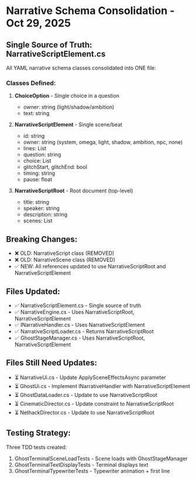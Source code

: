 # Narrative Schema Consolidation - Oct 29, 2025

## Single Source of Truth: NarrativeScriptElement.cs

All YAML narrative schema classes consolidated into ONE file:

### Classes Defined:
1. **ChoiceOption** - Single choice in a question
   - owner: string (light/shadow/ambition)
   - text: string

2. **NarrativeScriptElement** - Single scene/beat
   - id: string
   - owner: string (system, omega, light, shadow, ambition, npc, none)
   - lines: List<string>
   - question: string
   - choice: List<ChoiceOption>
   - glitchStart, glitchEnd: bool
   - timing: string
   - pause: float

3. **NarrativeScriptRoot** - Root document (top-level)
   - title: string
   - speaker: string
   - description: string
   - scenes: List<NarrativeScriptElement>

## Breaking Changes:
- ❌ OLD: NarrativeScript class (REMOVED)
- ❌ OLD: NarrativeScene class (REMOVED)
- ✅ NEW: All references updated to use NarrativeScriptRoot and NarrativeScriptElement

## Files Updated:
- ✅ NarrativeScriptElement.cs - Single source of truth
- ✅ NarrativeEngine.cs - Uses NarrativeScriptRoot, NarrativeScriptElement
- ✅ INarrativeHandler.cs - Uses NarrativeScriptElement
- ✅ NarrativeScriptLoader.cs - Returns NarrativeScriptRoot
- ✅ GhostStageManager.cs - Uses NarrativeScriptRoot, NarrativeScriptElement

## Files Still Need Updates:
- ⏳ NarrativeUi.cs - Update ApplySceneEffectsAsync parameter
- ⏳ GhostUi.cs - Implement INarrativeHandler with NarrativeScriptElement
- ⏳ GhostDataLoader.cs - Update to use NarrativeScriptRoot
- ⏳ CinematicDirector.cs - Update constraint to NarrativeScriptRoot
- ⏳ NethackDirector.cs - Update to use NarrativeScriptRoot

## Testing Strategy:
Three TDD tests created:
1. GhostTerminalSceneLoadTests - Scene loads with GhostStageManager
2. GhostTerminalTextDisplayTests - Terminal displays text
3. GhostTerminalTypewriterTests - Typewriter animation + first line

